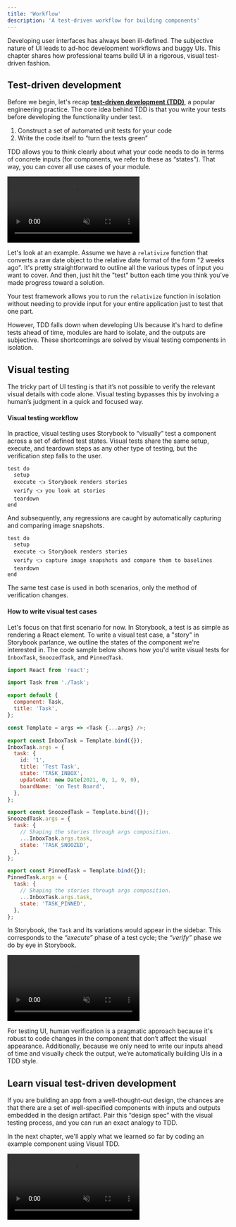 ```yaml
---
title: 'Workflow'
description: 'A test-driven workflow for building components'
---
```


Developing user interfaces has always been ill-defined. The subjective nature of UI leads to ad-hoc development workflows and buggy UIs. This chapter shares how professional teams build UI in a rigorous, visual test-driven fashion.

## Test-driven development

Before we begin, let's recap **[test-driven development (TDD)](https://en.wikipedia.org/wiki/Test-driven_development)**, a popular engineering practice. The core idea behind TDD is that you write your tests before developing the functionality under test.

1. Construct a set of automated unit tests for your code
2. Write the code itself to “turn the tests green”

TDD allows you to think clearly about what your code needs to do in terms of concrete inputs (for components, we refer to these as “states”). That way, you can cover all use cases of your module.

<video autoPlay muted playsInline loop>
  <source
    src="/visual-testing-handbook/test-driven-development.mp4"
    type="video/mp4">
</video>

Let's look at an example. Assume we have a `relativize` function that converts a raw date object to the relative date format of the form "2 weeks ago". It's pretty straightforward to outline all the various types of input you want to cover. And then, just hit the "test" button each time you think you've made progress toward a solution.

Your test framework allows you to run the `relativize` function in isolation without needing to provide input for your entire application just to test that one part.

However, TDD falls down when developing UIs because it's hard to define tests ahead of time, modules are hard to isolate, and the outputs are subjective. These shortcomings are solved by visual testing components in isolation.

## Visual testing

The tricky part of UI testing is that it’s not possible to verify the relevant visual details with code alone. Visual testing bypasses this by involving a human’s judgment in a quick and focused way.

#### Visual testing workflow

In practice, visual testing uses Storybook to “visually” test a component across a set of defined test states. Visual tests share the same setup, execute, and teardown steps as any other type of testing, but the verification step falls to the user.

```
test do
  setup
  execute 👈 Storybook renders stories
  verify 👈 you look at stories
  teardown
end
```

And subsequently, any regressions are caught by automatically capturing and comparing image snapshots.

```
test do
  setup
  execute 👈 Storybook renders stories
  verify 👈 capture image snapshots and compare them to baselines
  teardown
end
```

The same test case is used in both scenarios, only the method of verification changes.

#### How to write visual test cases

Let's focus on that first scenario for now. In Storybook, a test is as simple as rendering a React element. To write a visual test case, a "story" in Storybook parlance, we outline the states of the component we're interested in. The code sample below shows how you'd write visual tests for `InboxTask`, `SnoozedTask`, and `PinnedTask`.

```js:title=src/components/Task.stories.js
import React from 'react';

import Task from './Task';

export default {
  component: Task,
  title: 'Task',
};

const Template = args => <Task {...args} />;

export const InboxTask = Template.bind({});
InboxTask.args = {
  task: {
    id: '1',
    title: 'Test Task',
    state: 'TASK_INBOX',
    updatedAt: new Date(2021, 0, 1, 9, 0),
    boardName: 'on Test Board',
  },
};

export const SnoozedTask = Template.bind({});
SnoozedTask.args = {
  task: {
    // Shaping the stories through args composition.
    ...InboxTask.args.task,
    state: 'TASK_SNOOZED',
  },
};

export const PinnedTask = Template.bind({});
PinnedTask.args = {
  task: {
    // Shaping the stories through args composition.
    ...InboxTask.args.task,
    state: 'TASK_PINNED',
  },
};
```

In Storybook, the `Task` and its variations would appear in the sidebar. This corresponds to the _“execute”_ phase of a test cycle; the _“verify”_ phase we do by eye in Storybook.

<video autoPlay muted playsInline loop>
  <source
    src="/visual-testing-handbook/task-stories-snoozed-optimized.mp4"
    type="video/mp4"/>
</video>

For testing UI, human verification is a pragmatic approach because it's robust to code changes in the component that don’t affect the visual appearance. Additionally, because we only need to write our inputs ahead of time and visually check the output, we’re automatically building UIs in a TDD style.

## Learn visual test-driven development

If you are building an app from a well-thought-out design, the chances are that there are a set of well-specified components with inputs and outputs embedded in the design artifact. Pair this “design spec” with the visual testing process, and you can run an exact analogy to TDD.

In the next chapter, we'll apply what we learned so far by coding an example component using Visual TDD.

<video autoPlay muted playsInline loop>
  <source
    src="/visual-testing-handbook/visual-test-driven-development.mp4"
    type="video/mp4">
</video>
